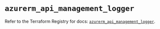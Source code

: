 # `azurerm_api_management_logger`

Refer to the Terraform Registry for docs: [`azurerm_api_management_logger`](https://registry.terraform.io/providers/hashicorp/azurerm/3.107.0/docs/resources/api_management_logger).
